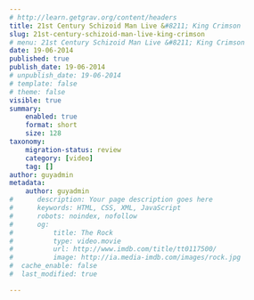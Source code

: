```yaml
---
# http://learn.getgrav.org/content/headers
title: 21st Century Schizoid Man Live &#8211; King Crimson
slug: 21st-century-schizoid-man-live-king-crimson
# menu: 21st Century Schizoid Man Live &#8211; King Crimson
date: 19-06-2014
published: true
publish_date: 19-06-2014
# unpublish_date: 19-06-2014
# template: false
# theme: false
visible: true
summary:
    enabled: true
    format: short
    size: 128
taxonomy:
    migration-status: review
    category: [video]
    tag: []
author: guyadmin
metadata:
    author: guyadmin
#      description: Your page description goes here
#      keywords: HTML, CSS, XML, JavaScript
#      robots: noindex, nofollow
#      og:
#          title: The Rock
#          type: video.movie
#          url: http://www.imdb.com/title/tt0117500/
#          image: http://ia.media-imdb.com/images/rock.jpg
#  cache_enable: false
#  last_modified: true

---
```


